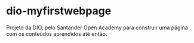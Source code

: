 # dio-myfirstwebpage
Projeto da DIO, pelo Santander Open Academy para construir uma página com os conteúdos aprendidos até então.
